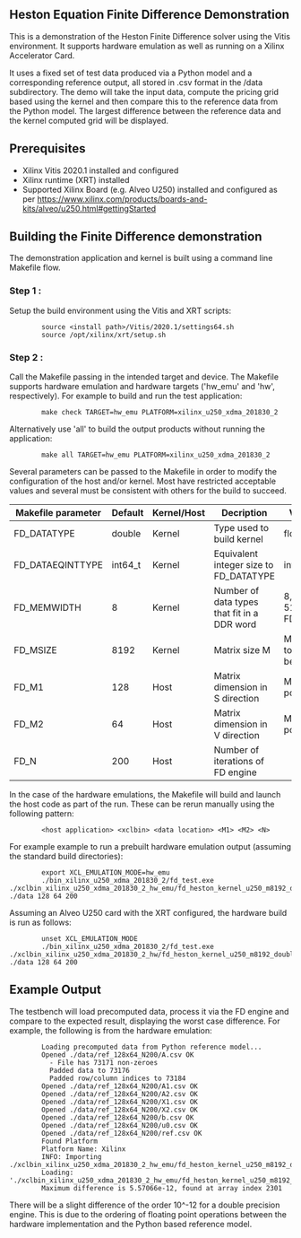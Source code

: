 ## Heston Equation Finite Difference Demonstration
This is a demonstration of the Heston Finite Difference solver using the Vitis environment.  It supports hardware emulation as well as running on a Xilinx Accelerator Card.

It uses a fixed set of test data produced via a Python model and a corresponding reference output, all stored in .csv format in the /data subdirectory.  The demo will take the input data, compute the pricing grid based using the kernel and then compare this to the reference data from the Python model.  The largest difference between the reference data and the kernel computed grid will be displayed.

## Prerequisites

- Xilinx Vitis 2020.1 installed and configured
- Xilinx runtime (XRT) installed
- Supported Xilinx Board (e.g. Alveo U250) installed and configured as per https://www.xilinx.com/products/boards-and-kits/alveo/u250.html#gettingStarted

## Building the Finite Difference demonstration
The demonstration application and kernel is built using a command line Makefile flow.

### Step 1 :
Setup the build environment using the Vitis and XRT scripts:

            source <install path>/Vitis/2020.1/settings64.sh
            source /opt/xilinx/xrt/setup.sh

### Step 2 :
Call the Makefile passing in the intended target and device. The Makefile supports hardware emulation and hardware targets ('hw_emu' and 'hw', respectively). For example to build and run the test application:

            make check TARGET=hw_emu PLATFORM=xilinx_u250_xdma_201830_2

Alternatively use 'all' to build the output products without running the application:

            make all TARGET=hw_emu PLATFORM=xilinx_u250_xdma_201830_2

Several parameters can be passed to the Makefile in order to modify the configuration of the host and/or kernel. Most have restricted acceptable values and several must be consistent with others for the build to succeed.

| Makefile parameter | Default | Kernel/Host | Decription                                   | Valid Values                                |
|--------------------|---------|-------------|----------------------------------------------|---------------------------------------------|
|FD_DATATYPE         | double  | Kernel      | Type used to build kernel                    | float,   double                             |
|FD_DATAEQINTTYPE    | int64_t | Kernel      | Equivalent integer size to FD_DATATYPE       | int32_t, int64_t                            |
|FD_MEMWIDTH         | 8       | Kernel      | Number of data types that fit in a DDR word  | 8, 16 (equal to 512 / bits in FD_DATATYPE)  |
|FD_MSIZE            | 8192    | Kernel      | Matrix size M                                | Must be equal to M1 x M2 below              |
|FD_M1               | 128     | Host        | Matrix dimension in S direction              | Must be power-of-two                        |
|FD_M2               | 64      | Host        | Matrix dimension in V direction              | Must be power-of-two                        |
|FD_N                | 200     | Host        | Number of iterations of FD engine            |                                             |

In the case of the hardware emulations, the Makefile will build and launch the host code as part of the run.  These can be rerun manually using the following pattern:

            <host application> <xclbin> <data location> <M1> <M2> <N>

For example example to run a prebuilt hardware emulation output (assuming the standard build directories):

            export XCL_EMULATION_MODE=hw_emu
            ./bin_xilinx_u250_xdma_201830_2/fd_test.exe ./xclbin_xilinx_u250_xdma_201830_2_hw_emu/fd_heston_kernel_u250_m8192_double.xclbin ./data 128 64 200

Assuming an Alveo U250 card with the XRT configured, the hardware build is run as follows:

            unset XCL_EMULATION_MODE
            ./bin_xilinx_u250_xdma_201830_2/fd_test.exe ./xclbin_xilinx_u250_xdma_201830_2_hw/fd_heston_kernel_u250_m8192_double.xclbin ./data 128 64 200

## Example Output
The testbench will load precomputed data, process it via the FD engine and compare to the expected result, displaying the worst case difference. For example, the following is from the hardware emulation:

            Loading precomputed data from Python reference model...
            Opened ./data/ref_128x64_N200/A.csv OK
              - File has 73171 non-zeroes
              Padded data to 73176
              Padded row/column indices to 73184
            Opened ./data/ref_128x64_N200/A1.csv OK
            Opened ./data/ref_128x64_N200/A2.csv OK
            Opened ./data/ref_128x64_N200/X1.csv OK
            Opened ./data/ref_128x64_N200/X2.csv OK
            Opened ./data/ref_128x64_N200/b.csv OK
            Opened ./data/ref_128x64_N200/u0.csv OK
            Opened ./data/ref_128x64_N200/ref.csv OK
            Found Platform
            Platform Name: Xilinx
            INFO: Importing ./xclbin_xilinx_u250_xdma_201830_2_hw_emu/fd_heston_kernel_u250_m8192_double.xclbin
            Loading: './xclbin_xilinx_u250_xdma_201830_2_hw_emu/fd_heston_kernel_u250_m8192_double.xclbin'
            Maximum difference is 5.57066e-12, found at array index 2301

There will be a slight difference of the order 10^-12 for a double precision engine.  This is due to the ordering of floating point operations between the hardware implementation and the Python based reference model.

